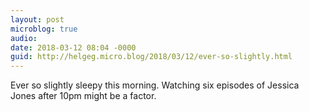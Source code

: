 ```yaml
---
layout: post
microblog: true
audio: 
date: 2018-03-12 08:04 -0000
guid: http://helgeg.micro.blog/2018/03/12/ever-so-slightly.html
---
```

Ever so slightly sleepy this morning. Watching six episodes of Jessica Jones after 10pm might be a factor. 
